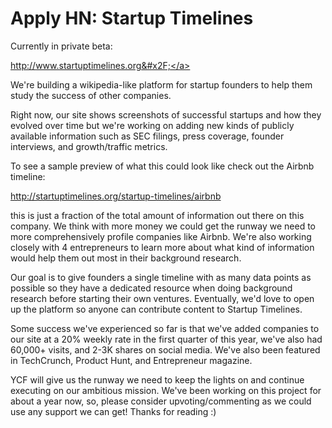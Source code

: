 # Apply HN: Startup Timelines

Currently in private beta:<p><a href="http:&#x2F;&#x2F;www.startuptimelines.org&#x2F;" rel="nofollow">http:&#x2F;&#x2F;www.startuptimelines.org&#x2F;</a><p>We&#x27;re building a wikipedia-like platform for startup founders to help them study the success of other companies.<p>Right now, our site shows screenshots of successful startups and how they evolved over time but we&#x27;re working on adding new kinds of publicly available information such as SEC filings, press coverage, founder interviews, and growth&#x2F;traffic metrics.<p>To see a sample preview of what this could look like check out the Airbnb timeline:<p><a href="http:&#x2F;&#x2F;startuptimelines.org&#x2F;startup-timelines&#x2F;airbnb" rel="nofollow">http:&#x2F;&#x2F;startuptimelines.org&#x2F;startup-timelines&#x2F;airbnb</a><p>this is just a fraction of the total amount of information out there on this company.  We think with more money we could get the runway we need to more comprehensively profile companies like Airbnb.  We&#x27;re also working closely with 4 entrepreneurs to learn more about what kind of information would help them out most in their background research.<p>Our goal is to give founders a single timeline with as many data points as possible so they have a dedicated resource when doing background research before starting their own ventures.  Eventually, we&#x27;d love to open up the platform so anyone can contribute content to Startup Timelines.<p>Some success we&#x27;ve experienced so far is that we&#x27;ve added companies to our site at a 20% weekly rate in the first quarter of this year, we&#x27;ve also had 60,000+ visits, and 2-3K shares on social media.  We&#x27;ve also been featured in TechCrunch, Product Hunt, and Entrepreneur magazine.<p>YCF will give us the runway we need to keep the lights on and continue executing on our ambitious mission.  We&#x27;ve been working on this project for about a year now, so, please consider upvoting&#x2F;commenting as we could use any support we can get!  Thanks for reading :)
